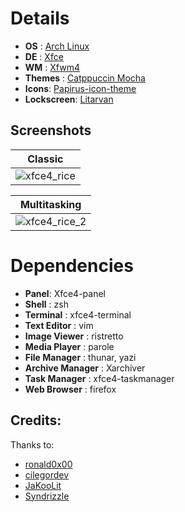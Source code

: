 # Details

- **OS** : [Arch Linux](https://archlinux.org/)
- **DE** : [Xfce](https://www.xfce.org/)
- **WM** : [Xfwm4](https://docs.xfce.org/xfce/xfwm4/start)
- **Themes** : [Catppuccin Mocha](https://github.com/catppuccin/catppuccin)
- **Icons**: [Papirus-icon-theme](https://github.com/PapirusDevelopmentTeam/papirus-icon-theme)
- **Lockscreen**: [Litarvan](https://github.com/Litarvan/lightdm-webkit-theme-litarvan)

## Screenshots

|  Classic  |
|  -  |
|  ![xfce4_rice](https://github.com/joseluisgomes/dotfiles/assets/70901488/8cc524c5-a0e2-4057-a598-8bddfb67e451)  |

|  Multitasking  |
|  -  |
|  ![xfce4_rice_2](https://github.com/joseluisgomes/dotfiles/assets/70901488/9f3032da-bc68-4481-9af1-08ba81e6b6f1)  |

# Dependencies

- **Panel**: Xfce4-panel
- **Shell** : zsh
- **Terminal** : xfce4-terminal
- **Text Editor** : vim
- **Image Viewer** : ristretto
- **Media Player** : parole
- **File Manager** : thunar, yazi
- **Archive Manager** : Xarchiver
- **Task Manager** : xfce4-taskmanager
- **Web Browser** : firefox

## Credits:
Thanks to:
* [ronald0x00](https://github.com/ronald0x00)
* [cilegordev](https://github.com/cilegordev)
* [JaKooLit](https://github.com/JaKooLit)
* [Syndrizzle](https://github.com/Syndrizzle)